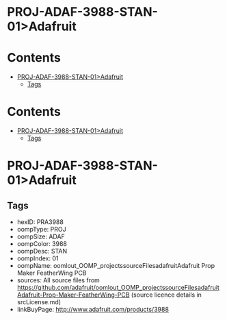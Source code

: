 
PROJ-ADAF-3988-STAN-01>Adafruit
===============================

Contents
========

* [PROJ-ADAF-3988-STAN-01>Adafruit](#proj-adaf-3988-stan-01adafruit)
	* [Tags](#tags)

Contents
========

* [PROJ-ADAF-3988-STAN-01>Adafruit](#proj-adaf-3988-stan-01adafruit)
	* [Tags](#tags)

# PROJ-ADAF-3988-STAN-01>Adafruit

## Tags

- hexID: PRA3988
- oompType: PROJ
- oompSize: ADAF
- oompColor: 3988
- oompDesc: STAN
- oompIndex: 01
- oompName: oomlout_OOMP_projectssourceFilesadafruitAdafruit Prop Maker FeatherWing PCB
- sources: All source files from https://github.com/adafruit/oomlout_OOMP_projectssourceFilesadafruitAdafruit-Prop-Maker-FeatherWing-PCB (source licence details in srcLicense.md)
- linkBuyPage: http://www.adafruit.com/products/3988
